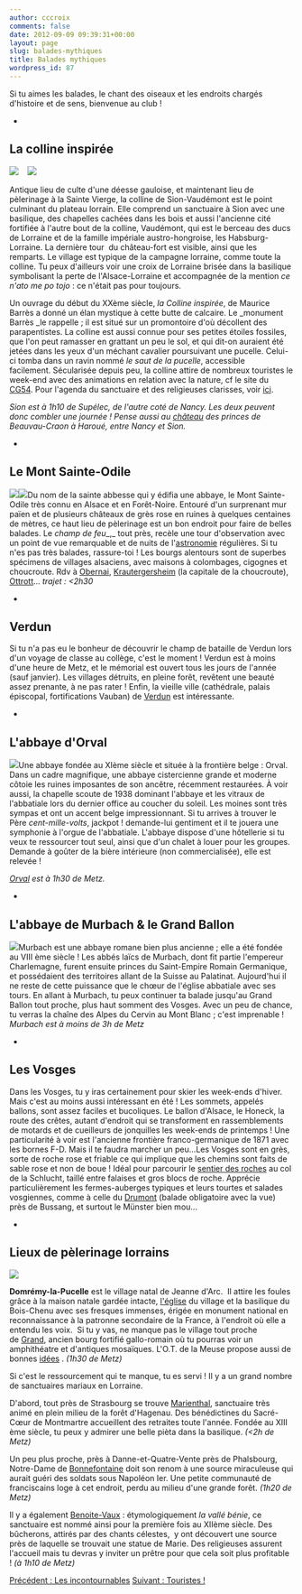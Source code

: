 ```yaml
---
author: cccroix
comments: false
date: 2012-09-09 09:39:31+00:00
layout: page
slug: balades-mythiques
title: Balades mythiques
wordpress_id: 87
---
```


Si tu aimes les balades, le chant des oiseaux et les endroits chargés d'histoire et de sens, bienvenue au club !



	
  * 


## La colline inspirée







![](http://farm3.staticflickr.com/2683/4321886190_794f8046d3.jpg)    ![](http://www.sion.cg54.fr/typo3temp/pics/9d8b2d5a7f.jpg)




Antique lieu de culte d'une déesse gauloise, et maintenant lieu de pèlerinage à la Sainte Vierge, la colline de Sion-Vaudémont est le point culminant du plateau lorrain. Elle comprend un sanctuaire à Sion avec une basilique, des chapelles cachées dans les bois et aussi l'ancienne cité fortifiée à l'autre bout de la colline, Vaudémont, qui est le berceau des ducs de Lorraine et de la famille impériale austro-hongroise, les Habsburg-Lorraine. La dernière tour  du château-fort est visible, ainsi que les remparts. Le village est typique de la campagne lorraine, comme toute la colline. Tu peux d'ailleurs voir une croix de Lorraine brisée dans la basilique symbolisant la perte de l'Alsace-Lorraine et accompagnée de la mention _ce n'ato me po tojo_ : ce n'était pas pour toujours.


Un ouvrage du début du XXème siècle, _la Colline inspirée_, de Maurice Barrès a donné un élan mystique à cette butte de calcaire. Le _monument Barrès _le rappelle ; il est situé sur un promontoire d'où décollent des parapentistes. La colline est aussi connue pour ses petites étoiles fossiles, que l'on peut ramasser en grattant un peu le sol, et qui dit-on auraient été jetées dans les yeux d'un méchant cavalier poursuivant une pucelle. Celui-ci tomba dans un ravin nommé _le saut de la pucelle_, accessible facilement. Sécularisée depuis peu, la colline attire de nombreux touristes le week-end avec des animations en relation avec la nature, cf le site du [CG54](http://www.sion.cg54.fr/). Pour l'agenda du sanctuaire et des religieuses clarisses, voir [ici](http://www.catholique-nancy.fr/rubriques/haut/decouvrir-le-diocese/services-diocesains/spiritualite/sanctuaire-de-sion).

_Sion est à 1h10 de Supélec, de l'autre coté de Nancy. Les deux peuvent donc combler une journée ! Pense aussi au [château](http://www.chateaudeharoue.fr/) des princes de Beauvau-Craon à Haroué, entre Nancy et Sion._



	
  * 


## Le Mont Sainte-Odile





![](http://www.i-dentites.com/content/uploads/mont_ste_odile_349x248.jpg)![](http://farm8.staticflickr.com/7172/6612193407_c45cfb1f99_m.jpg)Du nom de la sainte abbesse qui y édifia une abbaye, le Mont Sainte-Odile très connu en Alsace et en Forêt-Noire. Entouré d'un surprenant mur païen et de plusieurs châteaux de grès rose en ruines à quelques centaines de mètres, ce haut lieu de pèlerinage est un bon endroit pour faire de belles balades. Le _champ de feu__,_ tout près, recèle une tour d'observation avec un point de vue remarquable et de nuits de l'[astronomie](http://www.astrosurf.com/astrocdf67/) régulières.
Si tu n'es pas très balades, rassure-toi ! Les bourgs alentours sont de superbes spécimens de villages alsaciens, avec maisons à colombages, cigognes et choucroute. Rdv à [Obernai](http://fr.wikipedia.org/wiki/Obernai), [Krautergersheim](http://www.krautergersheim.com/) (la capitale de la choucroute), [Ottrott](http://www.ottrott.com/)...
_trajet : <2h30_



	
  * 


## Verdun





Si tu n'a pas eu le bonheur de découvrir le champ de bataille de Verdun lors d'un voyage de classe au collège, c'est le moment ! Verdun est à moins d'une heure de Metz, et le mémorial est ouvert tous les jours de l'année (sauf janvier). Les villages détruits, en pleine forêt, revêtent une beauté assez prenante, à ne pas rater ! Enfin, la vieille ville (cathédrale, palais épiscopal, fortifications Vauban) de [Verdun](http://verdun-tourisme.fr/) est intéressante.



	
  * 


## L'abbaye d'Orval





![](http://upload.wikimedia.org/wikipedia/commons/thumb/7/71/Abbaye_d%27Orval_-_Church_1.jpg/320px-Abbaye_d%27Orval_-_Church_1.jpg)Une abbaye fondée au XIème siècle et située à la frontière belge : Orval. Dans un cadre magnifique, une abbaye cistercienne grande et moderne côtoie les ruines imposantes de son ancêtre, récemment restaurées. À voir aussi, la chapelle scoute de 1938 dominant l'abbaye et les vitraux de l'abbatiale lors du dernier office au coucher du soleil.
Les moines sont très sympas et ont un accent belge impressionnant. Si tu arrives à trouver le Père _cent-mille-volts_, jackpot ! demande-lui gentiment et il te jouera une symphonie à l'orgue de l'abbatiale. L'abbaye dispose d'une hôtellerie si tu veux te ressourcer tout seul, ainsi que d'un chalet à louer pour les groupes. Demande à goûter de la bière intérieure (non commercialisée), elle est relevée !

_[Orval](http://www.orval.be/fr/) est à 1h30 de Metz._



	
  * 


## L'abbaye de Murbach & le Grand Ballon





![](http://farm4.staticflickr.com/3036/5716117900_ceeedc43e5.jpg)Murbach est une abbaye romane bien plus ancienne ; elle a été fondée au VIII ème siècle ! Les abbés laïcs de Murbach, dont fit partie l'empereur Charlemagne, furent ensuite princes du Saint-Empire Romain Germanique, et possédaient des territoires allant de la Suisse au Palatinat. Aujourd'hui il ne reste de cette puissance que le chœur de l'église abbatiale avec ses tours.
En allant à Murbach, tu peux continuer ta balade jusqu'au Grand Ballon tout proche, plus haut somment des Vosges. Avec un peu de chance, tu verras la chaîne des Alpes du Cervin au Mont Blanc ; c'est imprenable !
_Murbach est à moins de 3h de Metz_



	
  * 


## Les Vosges





Dans les Vosges, tu y iras certainement pour skier les week-ends d'hiver. Mais c'est au moins aussi intéressant en été ! Les sommets, appelés ballons, sont assez faciles et bucoliques. Le ballon d'Alsace, le Honeck, la route des crêtes, autant d'endroit qui se transforment en rassemblements de motards et de cueilleurs de jonquilles les week-ends de printemps ! Une particularité à voir est l'ancienne frontière franco-germanique de 1871 avec les bornes F-D. Mais il te faudra marcher un peu...Les Vosges sont en grès, sorte de roche rose et friable ce qui implique que les chemins sont faits de sable rose et non de boue ! Idéal pour parcourir le [sentier des roches](http://de.wikipedia.org/wiki/Sentier_des_Roches) au col de la Schlucht, taillé entre falaises et gros blocs de roche.
Apprécie particulièrement les fermes-auberges typiques et leurs tourtes et salades vosgiennes, comme à celle du [Drumont](http://www.suivezletrefle.com/ferme-auberge/138-ferme-auberge-le-drumont.html) (balade obligatoire avec la vue) près de Bussang, et surtout le Münster bien mou...



	
  * 


## Lieux de pèlerinage lorrains





**![](http://mw2.google.com/mw-panoramio/photos/medium/50813472.jpg)**

**Domrémy-la-Pucelle** est le village natal de Jeanne d'Arc.  Il attire les foules grâce à la maison natale gardée intacte, [l'église](http://www.catholique-vosges.fr/eglise-natale-de-jeanne-d-arc,2610) du village et la basilique du Bois-Chenu avec ses fresques immenses, érigée en monument national en reconnaissance à la patronne secondaire de la France, à l'endroit où elle a entendu les voix.  Si tu y vas, ne manque pas le village tout proche de [Grand](http://www.culturevosges.fr/sitedegrand/), ancien bourg fortifié gallo-romain où tu pourras voir un amphithéatre et d'antiques mosaïques. L'O.T. de la Meuse propose aussi de bonnes [idées](http://www.tourisme-meuse.com/fr/1034/pages/d/0/0/page/0) . _(1h30 de Metz)_

Si c'est le ressourcement qui te manque, tu es servi ! Il y a un grand nombre de sanctuaires mariaux en Lorraine.

D'abord, tout près de Strasbourg se trouve [Marienthal](http://www.basiliquemarienthal.fr/), sanctuaire très animé en plein milieu de la forêt d'Hagenau. Des bénédictines du Sacré-Cœur de Montmartre accueillent des retraites toute l'année. Fondée au XIII ème siècle, tu peux y admirer une belle pièta dans la basilique. _(<2h de Metz)_

Un peu plus proche, près à Danne-et-Quatre-Vente près de Phalsbourg, Notre-Dame de [Bonnefontaine](http://cathophalsbourg.over-blog.com/categorie-12103185.html) doit son renom à une source miraculeuse qui aurait guéri des soldats sous Napoléon Ier. Une petite communauté de franciscains loge à cet endroit, perdu au milieu d'une grande forêt. _(1h20 de Metz)_

Il y a également [Benoite-Vaux](http://catholique-verdun.cef.fr/spip/spip.php?article138) : étymologiquement _la_ _vallé bénie_, ce sanctuaire est nommé ainsi pour la première fois au XIIème siècle. Des bûcherons, attirés par des chants célestes,  y ont découvert une source près de laquelle se trouvait une statue de Marie. Des religieuses assurent l'accueil mais tu devras y inviter un prêtre pour que cela soit plus profitable ! _(à 1h10 de Metz)_


[Précédent : Les incontournables](http://cccroixmetz.wordpress.com/idees-lorraine-alsace/les-incontournables/)
[Suivant : Touristes !](http://cccroixmetz.wordpress.com/idees-lorraine-alsace/touristes/)
